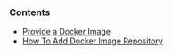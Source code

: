 <!-- usedin: [ _legacy_docker/getting-started/image-repository.md, _maestro/getting-started/image-repository.md, _skycap/getting-started/image-repository.md] -->


### Contents

*   [Provide a Docker Image](#image)
*   [How To Add Docker Image Repository](#add_docker_image_repo)

